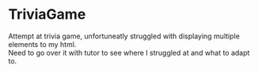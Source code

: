 # TriviaGame
Attempt at trivia game, unfortuneatly struggled with displaying multiple elements to my html.  
Need to go over it with tutor to see where I struggled at and what to adapt to.
